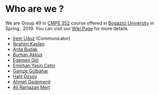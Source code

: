 # Who are we ?  
We are Group #9 in [CMPE 352](https://www.cmpe.boun.edu.tr/courses/cmpe352) course offered in [Bogazici University](http://www.boun.edu.tr/en-US/Index) in Spring , 2019. You can visit our  [Wiki Page](https://github.com/bounswe/bounswe2019group9/wiki) for more details.
- [İrem Uğuz](https://github.com/irem-uguz) (Communicator)
- [İbrahim Kaplan](https://github.com/ibrahimkaplan07)
- [Arda Budak](https://github.com/ArdaBar)
- [Burhan Akkuş](https://github.com/burhan-akkus-2016400174)
- [Egemen Göl](https://github.com/egemengol)
- [Emirhan Yasin Çetin](https://github.com/emirhanyasin)
- [Gamze Gülbahar](https://github.com/bounswe/bounswe2019group9/wiki/Gamze-Gülbahar) 
- [Halit Özsoy](https://github.com/bounswe/bounswe2019group9/wiki/Halit-%C3%96zsoy)
- [Ahmet Gedemenli](https://github.com/afgedemenli)
- [Ali Ramazan Mert](https://github.com/aliramazanmert)
